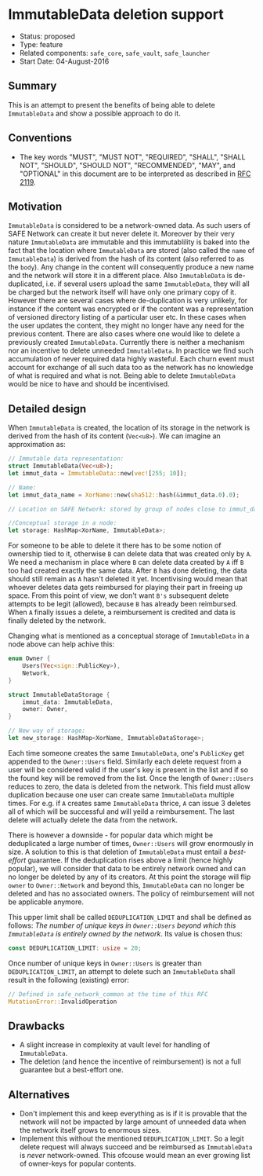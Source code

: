 # ImmutableData deletion support
- Status: proposed
- Type: feature
- Related components: `safe_core`, `safe_vault`, `safe_launcher`
- Start Date: 04-August-2016

## Summary
This is an attempt to present the benefits of being able to delete `ImmutableData` and show a possible approach to do it.

## Conventions
- The key words "MUST", "MUST NOT", "REQUIRED", "SHALL", "SHALL NOT", "SHOULD", "SHOULD NOT", "RECOMMENDED", "MAY", and "OPTIONAL" in this document are to be interpreted as described in [RFC 2119](http://tools.ietf.org/html/rfc2119).

## Motivation
`ImmutableData` is considered to be a network-owned data. As such users of SAFE Network can create it but never delete it. Moreover by their very nature `ImmutableData` are immutable and this immutablility is baked into the fact that the location where `ImmutableData` are stored (also called the `name` of `ImmutableData`) is derived from the hash of its content (also referred to as the `body`). Any change in the content will consequently produce a new name and the network will store it in a different place. Also `ImmutableData` is de-duplicated, i.e. if several users upload the same `ImmutableData`, they will all be charged but the network itself will have only one primary copy of it. However there are several cases where de-duplication is very unlikely, for instance if the content was encrypted or if the content was a representation of versioned directory listing of a particular user etc. In these cases when the user updates the content, they might no longer have any need for the previous content. There are also cases where one would like to delete a previously created `ImmutableData`. Currently there is neither a mechanism nor an incentive to delete unneeded `ImmutableData`. In practice we find such accumulation of never required data highly wasteful. Each churn event must account for exchange of all such data too as the network has no knowledge of what is required and what is not. Being able to delete `ImmutableData` would be nice to have and should be incentivised.

## Detailed design
When `ImmutableData` is created, the location of its storage in the network is derived from the hash of its content (`Vec<u8>`). We can imagine an approximation as:
```rust
// Immutable data representation:
struct ImmutableData(Vec<u8>);
let immut_data = ImmutableData::new(vec![255; 10]);

// Name:
let immut_data_name = XorName::new(sha512::hash(&immut_data.0).0);

// Location on SAFE Network: stored by group of nodes close to immut_data_name

//Conceptual storage in a node:
let storage: HashMap<XorName, ImmutableData>;
```
For someone to be able to delete it there has to be some notion of ownership tied to it, otherwise `B` can delete data that was created only by `A`. We need a mechanism in place where `B` can delete data created by `A` iff `B` too had created exactly the same data. After `B` has done deleting, the data should still remain as `A` hasn't deleted it yet. Incentivising would mean that whoever deletes data gets reimbursed for playing their part in freeing up space. From this point of view, we don't want `B's` subsequent delete attempts to be legit (allowed), because `B` has already been reimbursed. When `A` finally issues a delete, a reimbursement is credited and data is finally deleted by the network.

Changing what is mentioned as a conceptual storage of `ImmutableData` in a node above can help achive this:
```rust
enum Owner {
    Users(Vec<sign::PublicKey>),
    Network,
}

struct ImmutableDataStorage {
    immut_data: ImmutableData,
    owner: Owner,
}

// New way of storage:
let new_storage: HashMap<XorName, ImmutableDataStorage>;
```
Each time someone creates the same `ImmutableData`, one's `PublicKey` get appended to the `Owner::Users` field. Similarly each delete request from a user will be considered valid if the user's key is present in the list and if so the found key will be removed from the list. Once the length of `Owner::Users` reduces to zero, the data is deleted from the network. This field must allow duplication because one user can create same `ImmutableData` multiple times. For e.g. if `A` creates same `ImmutableData` thrice, `A` can issue 3 deletes all of which will be successful and will yeild a reimbursement. The last delete will actually delete the data from the network.

There is however a downside - for popular data which might be deduplicated a large number of times, `Owner::Users` will grow enormously in size. A solution to this is that deletion of `ImmutableData` must entail a _best-effort_ guarantee. If the deduplication rises above a limit (hence highly popular), we will consider that data to be entirely network owned and can no longer be deleted by any of its creators. At this point the storage will flip `owner` to `Owner::Network` and beyond this, `ImmutableData` can no longer be deleted and has no associated owners. The policy of reimbursement will not be applicable anymore.

This upper limit shall be called `DEDUPLICATION_LIMIT` and shall be defined as follows: _The number of unique keys in `Owner::Users` beyond which this `ImmutableData` is entirely owned by the network_.
Its value is chosen thus:
```rust
const DEDUPLICATION_LIMIT: usize = 20;
```
Once number of unique keys in `Owner::Users` is greater than `DEDUPLICATION_LIMIT`, an attempt to delete such an `ImmutableData` shall result in the following (existing) error:
```rust
// Defined in safe_network_common at the time of this RFC
MutationError::InvalidOperation
```

## Drawbacks
- A slight increase in complexity at vault level for handling of `ImmutableData`.
- The deletion (and hence the incentive of reimbursement) is not a full guarantee but a best-effort one.

## Alternatives
* Don't implement this and keep everything as is if it is provable that the network will not be impacted by large amount of unneeded data when the network itself grows to enormous sizes.
* Implement this without the mentioned `DEDUPLICATION_LIMIT`. So a legit delete request will always succeed and be reimbursed as `ImmutableData` is _never_ network-owned. This ofcouse would mean an ever growing list of owner-keys for popular contents.
